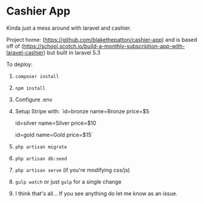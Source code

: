 # Cashier App

Kinda just a mess around with laravel and cashier. 

Project home: (https://github.com/blakethepatton/cashier-app) and is based off of (https://school.scotch.io/build-a-monthly-subscription-app-with-laravel-cashier) but built in laravel 5.3

To deploy:

1. `composer install`
2. `npm install`
3. Configure .env
4. Setup Stripe with:
	`id=bronze
	name=Bronze
	price=$5

	id=silver
	name=Silver
	price=$10

	id=gold
	name=Gold
	price=$15`
5. `php artisan migrate`
6. `php artisan db:seed`
7. `php artisan serve`
(if you're modifying css/js)
8. `gulp watch` or just `gulp` for a single change
9. I think that's all... If you see anything do let me know as an issue.

